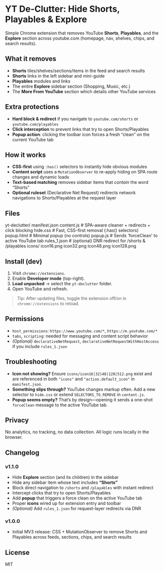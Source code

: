 # YT De-Clutter: Hide Shorts, Playables & Explore

Simple Chrome extension that removes YouTube **Shorts**, **Playables**, and the **Explore** section across youtube.com (homepage, nav, shelves, chips, and search results).

## What it removes

- **Shorts** tiles/shelves/sections/items in the feed and search results
- **Shorts** links in the left sidebar and mini-guide
- **Playables** modules and links
- The entire **Explore** sidebar section (Shopping, Music, etc.)
- The **More From YouTube** section which details other YouTube services

## Extra protections

- **Hard block & redirect** if you navigate to `youtube.com/shorts` or `youtube.com/playables`
- **Click interception** to prevent links that try to open Shorts/Playables
- **Popup action**: clicking the toolbar icon forces a fresh “clean” on the current YouTube tab

## How it works

- **CSS-first** using `:has()` selectors to instantly hide obvious modules
- **Content script** uses a `MutationObserver` to re-apply hiding on SPA route changes and dynamic loads
- **Text-based matching** removes sidebar items that _contain_ the word “Shorts”
- **Optional ruleset** (Declarative Net Request) redirects network navigations to Shorts/Playables at the request layer

## Files

yt-declutter/
manifest.json
content.js # SPA-aware cleaner + redirects + click blocking
hide.css # Fast, CSS-first removal (:has() selectors)
popup.html # Minimal popup (no controls)
popup.js # Sends 'forceClean' to active YouTube tab
rules_1.json # (optional) DNR redirect for /shorts & /playables
icons/
icon16.png
icon32.png
icon48.png
icon128.png

## Install (dev)

1. Visit `chrome://extensions`.
2. Enable **Developer mode** (top-right).
3. **Load unpacked** → select the `yt-declutter` folder.
4. Open YouTube and refresh.

> Tip: After updating files, toggle the extension off/on in `chrome://extensions` to reload.

## Permissions

- `host_permissions`: `https://www.youtube.com/*`, `https://m.youtube.com/*`
- `tabs`, `scripting`: needed for messaging and content script behavior
- _(Optional)_ `declarativeNetRequest`, `declarativeNetRequestWithHostAccess` if you include `rules_1.json`

## Troubleshooting

- **Icon not showing?** Ensure `icons/icon16|32|48|128|512.png` exist and are referenced in both `"icons"` and `"action.default_icon"` in `manifest.json`.
- **Something slips through?** YouTube changes markup often. Add a new selector to `hide.css` or extend `SELECTORS_TO_REMOVE` in `content.js`.
- **Popup seems empty?** That’s by design—opening it sends a one-shot `forceClean` message to the active YouTube tab.

## Privacy

No analytics, no tracking, no data collection. All logic runs locally in the browser.

## Changelog

### v1.1.0

- Hide **Explore** section (and its children) in the sidebar
- Hide any sidebar item whose text includes **“Shorts”**
- Block direct navigation to `/shorts` and `/playables` with instant redirect
- Intercept clicks that try to open Shorts/Playables
- Add **popup** that triggers a force clean on the active YouTube tab
- Proper **icons** wired up for extension entry and toolbar
- _(Optional)_ Add `rules_1.json` for request-layer redirects via DNR

### v1.0.0

- Initial MV3 release: CSS + MutationObserver to remove Shorts and Playables across feeds, sections, chips, and search results

## License

MIT
